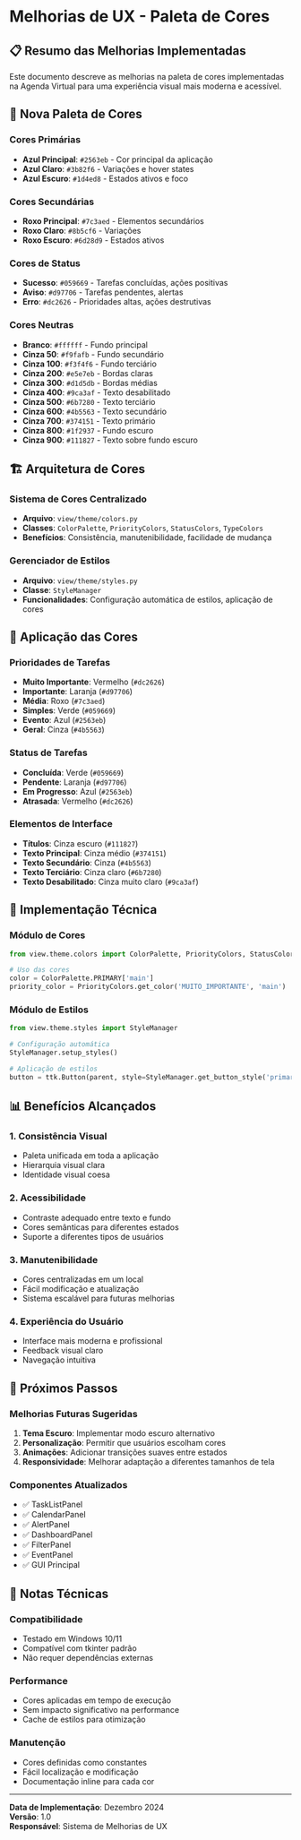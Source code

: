 # Melhorias de UX - Paleta de Cores

## 📋 Resumo das Melhorias Implementadas

Este documento descreve as melhorias na paleta de cores implementadas na Agenda Virtual para uma experiência visual mais moderna e acessível.

## 🎨 Nova Paleta de Cores

### Cores Primárias
- **Azul Principal**: `#2563eb` - Cor principal da aplicação
- **Azul Claro**: `#3b82f6` - Variações e hover states
- **Azul Escuro**: `#1d4ed8` - Estados ativos e foco

### Cores Secundárias
- **Roxo Principal**: `#7c3aed` - Elementos secundários
- **Roxo Claro**: `#8b5cf6` - Variações
- **Roxo Escuro**: `#6d28d9` - Estados ativos

### Cores de Status
- **Sucesso**: `#059669` - Tarefas concluídas, ações positivas
- **Aviso**: `#d97706` - Tarefas pendentes, alertas
- **Erro**: `#dc2626` - Prioridades altas, ações destrutivas

### Cores Neutras
- **Branco**: `#ffffff` - Fundo principal
- **Cinza 50**: `#f9fafb` - Fundo secundário
- **Cinza 100**: `#f3f4f6` - Fundo terciário
- **Cinza 200**: `#e5e7eb` - Bordas claras
- **Cinza 300**: `#d1d5db` - Bordas médias
- **Cinza 400**: `#9ca3af` - Texto desabilitado
- **Cinza 500**: `#6b7280` - Texto terciário
- **Cinza 600**: `#4b5563` - Texto secundário
- **Cinza 700**: `#374151` - Texto primário
- **Cinza 800**: `#1f2937` - Fundo escuro
- **Cinza 900**: `#111827` - Texto sobre fundo escuro

## 🏗️ Arquitetura de Cores

### Sistema de Cores Centralizado
- **Arquivo**: `view/theme/colors.py`
- **Classes**: `ColorPalette`, `PriorityColors`, `StatusColors`, `TypeColors`
- **Benefícios**: Consistência, manutenibilidade, facilidade de mudança

### Gerenciador de Estilos
- **Arquivo**: `view/theme/styles.py`
- **Classe**: `StyleManager`
- **Funcionalidades**: Configuração automática de estilos, aplicação de cores

## 🎯 Aplicação das Cores

### Prioridades de Tarefas
- **Muito Importante**: Vermelho (`#dc2626`)
- **Importante**: Laranja (`#d97706`)
- **Média**: Roxo (`#7c3aed`)
- **Simples**: Verde (`#059669`)
- **Evento**: Azul (`#2563eb`)
- **Geral**: Cinza (`#4b5563`)

### Status de Tarefas
- **Concluída**: Verde (`#059669`)
- **Pendente**: Laranja (`#d97706`)
- **Em Progresso**: Azul (`#2563eb`)
- **Atrasada**: Vermelho (`#dc2626`)

### Elementos de Interface
- **Títulos**: Cinza escuro (`#111827`)
- **Texto Principal**: Cinza médio (`#374151`)
- **Texto Secundário**: Cinza (`#4b5563`)
- **Texto Terciário**: Cinza claro (`#6b7280`)
- **Texto Desabilitado**: Cinza muito claro (`#9ca3af`)

## 🔧 Implementação Técnica

### Módulo de Cores
```python
from view.theme.colors import ColorPalette, PriorityColors, StatusColors

# Uso das cores
color = ColorPalette.PRIMARY['main']
priority_color = PriorityColors.get_color('MUITO_IMPORTANTE', 'main')
```

### Módulo de Estilos
```python
from view.theme.styles import StyleManager

# Configuração automática
StyleManager.setup_styles()

# Aplicação de estilos
button = ttk.Button(parent, style=StyleManager.get_button_style('primary'))
```

## 📊 Benefícios Alcançados

### 1. Consistência Visual
- Paleta unificada em toda a aplicação
- Hierarquia visual clara
- Identidade visual coesa

### 2. Acessibilidade
- Contraste adequado entre texto e fundo
- Cores semânticas para diferentes estados
- Suporte a diferentes tipos de usuários

### 3. Manutenibilidade
- Cores centralizadas em um local
- Fácil modificação e atualização
- Sistema escalável para futuras melhorias

### 4. Experiência do Usuário
- Interface mais moderna e profissional
- Feedback visual claro
- Navegação intuitiva

## 🚀 Próximos Passos

### Melhorias Futuras Sugeridas
1. **Tema Escuro**: Implementar modo escuro alternativo
2. **Personalização**: Permitir que usuários escolham cores
3. **Animações**: Adicionar transições suaves entre estados
4. **Responsividade**: Melhorar adaptação a diferentes tamanhos de tela

### Componentes Atualizados
- ✅ TaskListPanel
- ✅ CalendarPanel
- ✅ AlertPanel
- ✅ DashboardPanel
- ✅ FilterPanel
- ✅ EventPanel
- ✅ GUI Principal

## 📝 Notas Técnicas

### Compatibilidade
- Testado em Windows 10/11
- Compatível com tkinter padrão
- Não requer dependências externas

### Performance
- Cores aplicadas em tempo de execução
- Sem impacto significativo na performance
- Cache de estilos para otimização

### Manutenção
- Cores definidas como constantes
- Fácil localização e modificação
- Documentação inline para cada cor

---

**Data de Implementação**: Dezembro 2024  
**Versão**: 1.0  
**Responsável**: Sistema de Melhorias de UX 